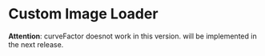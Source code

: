 # Custom Image Loader
**Attention**: curveFactor doesnot work in this version. will be implemented in the next release.

